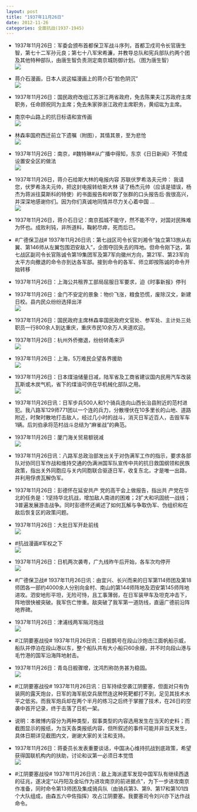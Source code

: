 ```yaml
---
layout: post
title: "1937年11月26日"
date: 2012-11-26
categories: 全面抗战(1937-1945)
---
```


<meta name="referrer" content="no-referrer" />

- 1937年11月26日：军委会颁布首都保卫军战斗序列，首都卫戍司令长官唐生智，第七十二军孙元良；第七十八军宋希濂，并教导总队和宪兵部队约两个团及其他特种部队，由唐生智负责测定南京城防御计划。（图为唐生智） <br/><img src="https://ww1.sinaimg.cn/large/aca367d8jw1dz8tp1fnekj.jpg" />

- 蒋介石漫画，日本人说这幅漫画上的蒋介石“脸色阴沉” <br/><img src="https://ww3.sinaimg.cn/large/aca367d8jw1dz8rz45oryj.jpg" />

- 1937年11月26日：国民政府改组江苏浙江两省政府，免去陈果夫江苏政府主席职务，任命顾祝同为主席；免去朱家骅浙江政府主席职务，黄绍竑为主席。 

- 南京中山路上的抗日标语和宣传画 <br/><img src="https://ww4.sinaimg.cn/large/aca367d8jw1dz8rxn1deej.jpg" />

- 林森率国府西迁前立下遗嘱（附图），其情其景，至为悲怆 <br/><img src="https://ww1.sinaimg.cn/large/aca367d8jw1dz8qzfxoxgj.jpg" />

- 1937年11月26日：南京，#魏特琳#从广播中得知，东京《日日新闻》不赞成设置安全区的做法 <br/><img src="https://ww4.sinaimg.cn/large/aca367d8jw1dz8qv6no0pj.jpg" />

- 1937年11月26日，蒋介石给斯大林的电报内容 苏联伏罗希洛夫元帅： 我请您，伏罗希洛夫元帅，把这封电报转给斯大林   读了杨杰元帅（应该是错误，杨杰为蒋派往莫斯科的特使）的书面报告和听取了张群的口头报告后·我很高兴，并深深地感谢你们。因为你们真诚地同情并尽力关心着中国 ...  <br/><img src="https://ww1.sinaimg.cn/large/aca367d8jw1dz8p3f8zgnj.jpg" />

- 1937年11月26日，蒋介石日记：南京孤城不能守，然不能不守，对国对民殊难为怀也。成败利钝，非所道料，鞠躬尽瘁，死而后已。 

- #广德保卫战# 1937年11月26日讯：第七战区司令长官刘湘令“独立第13旅从右翼、第146师从左翼包围泗安敌入”，企图夺回失去的阵地。但命令刚下达，第七战区副司令长官陈诚令第19集团军及第7军向徽州方向，第21军、第23军向太平方向撤退的命令亦到达各军部。接到命令的各军、师立即按陈诚的命令开始转移 

- 1937年11月26日：上海公共租界工部局屈服日军要求，迫《时事新报》停刊 

- 1937年11月26日：金门不安定的景象：物价飞涨，粮食恐慌，废除汉文，新建日校。县内民众纷纷选择出洋 <br/><img src="https://ww3.sinaimg.cn/large/aca367d8jw1dz8m6hy1khj.jpg" />

- 1937年11月26日：国民政府主席林森率国民政府文官处、参军处、主计处三处职员一行800余人到达重庆，重庆市民10余万人夹道欢迎。 

- 1937年11月26日：杭州外侨撤退，纷纷转甬来沪 <br/><img src="https://ww4.sinaimg.cn/large/aca367d8jw1dz8ipl1w2lj.jpg" />

- 1937年11月26日：上海，5万难民企望各界援助 <br/><img src="https://ww1.sinaimg.cn/large/aca367d8jw1dz8gze8nqjj.jpg" />

- 1937年11月26日：日本煤油储量日减，陆军省及工商省建议国内民用汽车改装瓦斯或木炭气机，省下的煤油可供在华机械化部队之用。 <br/><img src="https://ww4.sinaimg.cn/large/aca367d8jw1dz8f8s0dh3j.jpg" />

- 1937年11月26日讯：日军步兵500人和1个骑兵连向山西长治县附近的范村进犯。我八路军129师771团以一个连的兵力，分散埋伏在10多里长的山地、道路附近，时聚时散地打击敌人，经过几小时的战斗，消灭日军近百人，击毁军车1辆。后刘伯承将范村战斗总结为“麻雀战”的典范。 

- 1937年11月26日：厦门海关贸易额锐减 <br/><img src="https://ww2.sinaimg.cn/large/aca367d8jw1dz8diewz9rj.jpg" />

- 1937年11月26日讯：八路军总政治部发出关于对伪满军工作的指示，要求各部队对协同日军作战和维持交通的伪满洲国军队宣传中共的抗日救国纲领和民族政策，指出关外同胞应与关内同胞联合驱逐日军，收复东北，才是唯一出路，并利用俘虏瓦解伪军。 

- 1937年11月26日：彭德怀在延安共产 党的高干会上做报告，指出共 产党在华北的任务是：1坚持华北抗战，增加敌人南进的困难；2扩大和巩固统一战线；3普遍发展游击战争。同时彭德怀还阐述了如何瓦解与争取伪军、伪组织和在敌后恢复区的政策问题。 

- 1937年11月26日：大批日军开赴前线 <br/><img src="https://ww3.sinaimg.cn/large/aca367d8jw1dz8brupvadj.jpg" />

- #抗战漫画#军权之下 <br/><img src="https://ww3.sinaimg.cn/large/aca367d8jw1dz8b7doltcj.jpg" />

- 1937年11月26日：日机两次袭粤，广九线昨午后开始，各车次均停开 <br/><img src="https://ww1.sinaimg.cn/large/aca367d8jw1dz8a1l9bwyj.jpg" />

- #广德保卫战# 1937年11月26日讯：由宜兴、长兴而来的日军第114师团及第18师团各一部约4000余人分别向金村、南山的第144师阵地及泗安第145师阵地进攻。泗安地形平坦，无险可恃，且工事薄弱，在日军装甲车及坦克冲击下，阵地很快被突破。我军伤亡惨重。敌突破了我军第一道防线，直逼广德前沿阵地界碑。 

- 1937年11月26日：津浦线两军隔河炮战 <br/><img src="https://ww1.sinaimg.cn/large/aca367d8jw1dz88b4kkn3j.jpg" />

- #江阴要塞战役# 1937年11月26日讯：日舰鹊号在段山沙炮击江面帆船示威，船队并停泊在段山港以东，整个船队共有大小船只60余艘，并不时向段山港与毛竹港的国军沿海阵地射击。 

- 1937年11月26日：青岛日舰骤增，沈鸿烈称防务甚为稳固。 <br/><img src="https://ww3.sinaimg.cn/large/aca367d8jw1dz86ko1og6j.jpg" />

- #江阴要塞战役# 1937年11月26日讯：日军持续空袭江阴要塞，但面对只有伪装网的露天炮台，日军的海军航空兵居然连这种死靶都打不到，足见其技术水平之低劣。而我军炮兵却在两个半月的练习之后终于掌握了技术，在26日的空袭中首开记录，终于击落了日机一架。 

- 说明：本微博内容分为两种类型，叙事类型的内容选用发生在当天的史料；而截图显示的报纸，为当天各类报纸内容，但所叙述的事件可能并非当天发生，具体日期详见截图内文，谢谢大家的关注和支持。 

- 1937年11月26日：蒋委员长发表重要谈话，中国决心维持抗战到底政策，希望获得国联机构内的扶助，讨论和议第一必须日本觉悟 <br/><img src="https://ww1.sinaimg.cn/large/aca367d8jw1dz84qlpmt4j.jpg" />

- #江阴要塞战役# 1937年11月26日讯：敌上海派遣军发现中国军队有继续西退的征兆，遂决定“以丹阳及金坛作为进攻南京的前进据点”，为下一步进攻南京作准备，同时命令第13师团及集成骑兵队（由骑兵第3、第9、第17和第101四个大队组成，由森五六中佐指挥）攻占江阴要塞。我要塞司令刘兴亦下达作战命令。 

